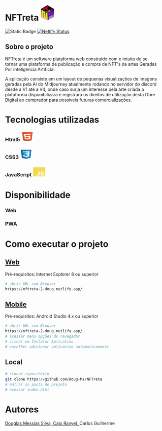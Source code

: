 # NFTreta <img height="50em" src='https://github.com/Doug-Ms/NFTreta/blob/main/NFTLogo.png' >
![Static Badge](https://img.shields.io/badge/Doug-Ms?logo=github&logoColor=%23000000&labelColor=%23264de4&link=github.com%2FDoug-Ms)
[![Netlify Status](https://api.netlify.com/api/v1/badges/9ade9de9-5fbe-47cb-ad02-fb4249e0942a/deploy-status)](https://app.netlify.com/sites/nftreta-2-doug/deploys)

## Sobre o projeto

NFTreta é um software plataforma web construído com o intuito de se tornar uma plataforma de publicação e compra de NFT's de artes Geradas Por inteligência Artificial.

A aplicação consiste em um layout de pequenas visualizações de imagens geradas pela AI do Midjourney atualmente rodando no servidor do discord desde a V1 até a V4, onde caso surja um interesse pela arte criada a plataforma disponibilizara e registrara os direitos de utilização desta Obre Digital ao comprador para possíveis futuras comercializações.

# Tecnologias utilizadas
### Html5 <img alt="HTML image" height="30" width="40" src="https://raw.githubusercontent.com/devicons/devicon/master/icons/html5/html5-original.svg">
### CSS3  <img alt="CSS image" height="30" width="40" src="https://raw.githubusercontent.com/devicons/devicon/master/icons/css3/css3-original.svg">
### JavaScript <img alt="JavaScript image" height="30" width="40" src="https://raw.githubusercontent.com/devicons/devicon/master/icons/javascript/javascript-plain.svg">
# Disponibilidade
### Web
### PWA
# Como executar o projeto
## <a href='https://nftreta-2-doug.netlify.app/'>Web</a>
Pré-requisitos: Internet Explorer 8 ou superior
```bash
# abrir URL com Browser
https://nftreta-2-doug.netlify.app/
```
## <a href='https://nftreta-2-doug.netlify.app/'>Mobile</a>
Pré-requisitos: Android Studio 4.x ou superior
```bash
# abrir URL com Browser
https://nftreta-2-doug.netlify.app/
# acessar menu opções do navegador
# clicar em Instalar Aplicativo
# escolher adicionar aplicativo automaticamente
```
## Local
```bash
# clonar repositório
git clone https://github.com/Doug-Ms/NFTreta
# entrar na pasta do projeto
# acessar index.html
```

# Autores
<a href='https://www.linkedin.com/in/doug-ms/'>
Douglas Messias Silva,
</a>
<a href='https://www.linkedin.com/in/caioranyel/'>
Caio Ranyel, 
</a>
Carlos Guilherme
